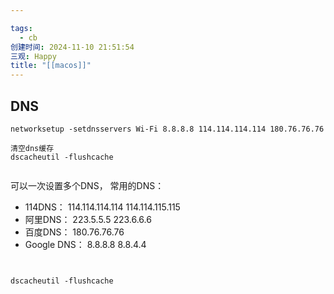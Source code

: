 ```yaml
---

tags:
  - cb
创建时间: 2024-11-10 21:51:54
三观: Happy
title: "[[macos]]"
---
```



## DNS

```plain_text
networksetup -setdnsservers Wi-Fi 8.8.8.8 114.114.114.114 180.76.76.76

清空dns缓存
dscacheutil -flushcache


```

可以一次设置多个DNS， 常用的DNS：

- 114DNS： 114.114.114.114 114.114.115.115
- 阿里DNS： 223.5.5.5 223.6.6.6
- 百度DNS： 180.76.76.76
- Google DNS： 8.8.8.8 8.8.4.4
```


dscacheutil -flushcache